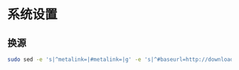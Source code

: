 <!--
 * @Description
 * @Version: 1.0
 * @Author: dalao_li
 * @Email: dalao_li@163.com
 * @Date: 2023-05-14 01:38:16
 * @LastEditors: dalao_li
 * @LastEditTime: 2023-05-14 01:39:30
-->
# 系统设置

## 换源

```sh
sudo sed -e 's|^metalink=|#metalink=|g' -e 's|^#baseurl=http://download.example/pub/fedora/linux|baseurl=https://mirrors.ustc.edu.cn/fedora|g' etc/yum.repos.d/fedora.repo /etc/yum.repos.d/fedora-modular.repo /etc/yum.repos.d/fedora-updates.repo /etc/yum.repos.d/fedora-updates-modular.repo
```